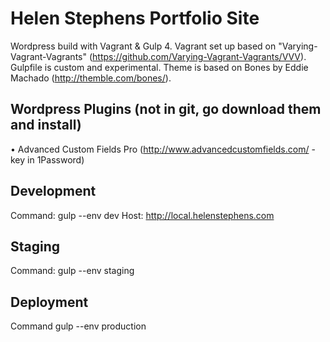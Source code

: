 # Helen Stephens Portfolio Site

Wordpress build with Vagrant & Gulp 4. Vagrant set up based on "Varying-Vagrant-Vagrants" (https://github.com/Varying-Vagrant-Vagrants/VVV). Gulpfile is custom and experimental.
Theme is based on Bones by Eddie Machado (http://themble.com/bones/).

## Wordpress Plugins (not in git, go download them and install)
• Advanced Custom Fields Pro (http://www.advancedcustomfields.com/ - key in 1Password)

## Development
Command: gulp --env dev
Host: http://local.helenstephens.com

## Staging
Command: gulp --env staging

## Deployment
Command gulp --env production
